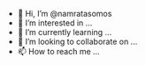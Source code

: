 - 👋 Hi, I’m @namratasomos
- 👀 I’m interested in ...
- 🌱 I’m currently learning ...
- 💞️ I’m looking to collaborate on ...
- 📫 How to reach me ...

<!---
namratasomos/namratasomos is a ✨ special ✨ repository because its `README.md` (this file) appears on your GitHub profile.
You can click the Preview link to take a look at your changes.
--->

